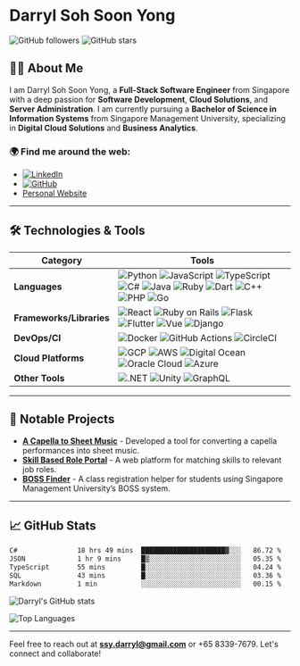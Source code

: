 # Darryl Soh Soon Yong

![GitHub followers](https://img.shields.io/github/followers/darrylssy?style=social)
![GitHub stars](https://img.shields.io/github/stars/darrylssy?style=social)

## 👨‍💻 About Me

I am Darryl Soh Soon Yong, a **Full-Stack Software Engineer** from Singapore with a deep passion for **Software Development**, **Cloud Solutions**, and **Server Administration**. I am currently pursuing a **Bachelor of Science in Information Systems** from Singapore Management University, specializing in **Digital Cloud Solutions** and **Business Analytics**.

### 🌍 Find me around the web:
- [![LinkedIn](https://img.shields.io/badge/LinkedIn-Connect-blue)](https://linkedin.com/in/darrylssy)
- [![GitHub](https://img.shields.io/badge/GitHub-Follow-black)](https://github.com/darrylssy)
- [Personal Website](http://darrylssy.com)

---

## 🛠️ Technologies & Tools

| **Category**              | **Tools**                                                                                                                                                                                                                     |
|---------------------------|-------------------------------------------------------------------------------------------------------------------------------------------------------------------------------------------------------------------------------|
| **Languages**              | ![Python](https://img.shields.io/badge/Python-Advanced-4CAF50?logo=python&logoColor=3776AB) ![JavaScript](https://img.shields.io/badge/JavaScript-Advanced-4CAF50?logo=javascript&logoColor=F7DF1E) ![TypeScript](https://img.shields.io/badge/TypeScript-Advanced-4CAF50?logo=typescript&logoColor=3178C6) ![C#](https://img.shields.io/badge/C%23-Advanced-4CAF50?logo=csharp&logoColor=239120) ![Java](https://img.shields.io/badge/Java-Intermediate-FFC107?logo=java&logoColor=007396) ![Ruby](https://img.shields.io/badge/Ruby-Intermediate-FFC107?logo=ruby&logoColor=CC342D) ![Dart](https://img.shields.io/badge/Dart-Intermediate-FFC107?logo=dart&logoColor=0175C2) ![C++](https://img.shields.io/badge/C++-Intermediate-FFC107?logo=cplusplus&logoColor=00599C) ![PHP](https://img.shields.io/badge/PHP-Intermediate-FFC107?logo=php&logoColor=777BB4) ![Go](https://img.shields.io/badge/Go-Basic-9E9E9E?logo=go&logoColor=00ADD8) |
| **Frameworks/Libraries**   | ![React](https://img.shields.io/badge/React-Advanced-4CAF50?logo=react&logoColor=61DAFB) ![Ruby on Rails](https://img.shields.io/badge/Ruby_on_Rails-Intermediate-FFC107?logo=rubyonrails&logoColor=CC0000) ![Flask](https://img.shields.io/badge/Flask-Intermediate-FFC107?logo=flask&logoColor=000000) ![Flutter](https://img.shields.io/badge/Flutter-Intermediate-FFC107?logo=flutter&logoColor=02569B) ![Vue](https://img.shields.io/badge/Vue-Intermediate-FFC107?logo=vuejs&logoColor=4FC08D) ![Django](https://img.shields.io/badge/Django-Intermediate-FFC107?logo=django&logoColor=092E20) |
| **DevOps/CI**              | ![Docker](https://img.shields.io/badge/Docker-Intermediate-FFC107?logo=docker&logoColor=2496ED) ![GitHub Actions](https://img.shields.io/badge/GitHub_Actions-Intermediate-FFC107?logo=githubactions&logoColor=2088FF) ![CircleCI](https://img.shields.io/badge/CircleCI-Intermediate-FFC107?logo=circleci&logoColor=343434) |
| **Cloud Platforms**        | ![GCP](https://img.shields.io/badge/Google_Cloud-Advanced-4CAF50?logo=googlecloud&logoColor=4285F4) ![AWS](https://img.shields.io/badge/AWS-Advanced-4CAF50?logo=amazonaws&logoColor=232F3E) ![Digital Ocean](https://img.shields.io/badge/Digital_Ocean-Intermediate-FFC107?logo=digitalocean&logoColor=0080FF) ![Oracle Cloud](https://img.shields.io/badge/Oracle_Cloud-Intermediate-FFC107?logo=oracle&logoColor=F80000) ![Azure](https://img.shields.io/badge/Azure-Intermediate-FFC107?logo=microsoftazure&logoColor=0078D4) |
| **Other Tools**            | ![.NET](https://img.shields.io/badge/.NET-Advanced-4CAF50?logo=dotnet&logoColor=512BD4) ![Unity](https://img.shields.io/badge/Unity-Intermediate-FFC107?logo=unity&logoColor=000000) ![GraphQL](https://img.shields.io/badge/GraphQL-Intermediate-FFC107?logo=graphql&logoColor=E10098) |

---

## 🔧 Notable Projects

- **[A Capella to Sheet Music](https://github.com/DarrylSSY/AMT-A-Capella-Performances)** - Developed a tool for converting a capella performances into sheet music.
- **[Skill Based Role Portal](https://github.com/SMUGitGeeks/IS212)** - A web platform for matching skills to relevant job roles.
- **[BOSS Finder](https://github.com/SMUGitGeeks/IS213)** - A class registration helper for students using Singapore Management University’s BOSS system.

---

## 📈 GitHub Stats

 <!--START_SECTION:waka-->

```txt
C#               18 hrs 49 mins  █████████████████████▓░░░   86.72 %
JSON             1 hr 9 mins     █▒░░░░░░░░░░░░░░░░░░░░░░░   05.35 %
TypeScript       55 mins         █░░░░░░░░░░░░░░░░░░░░░░░░   04.24 %
SQL              43 mins         █░░░░░░░░░░░░░░░░░░░░░░░░   03.36 %
Markdown         1 min           ░░░░░░░░░░░░░░░░░░░░░░░░░   00.15 %
```

<!--END_SECTION:waka-->

![Darryl's GitHub stats](https://github-readme-stats.vercel.app/api?username=darrylssy&show_icons=true&theme=radical)

![Top Languages](https://github-readme-stats.vercel.app/api/top-langs/?username=darrylssy&layout=compact&theme=radical)

---

Feel free to reach out at **ssy.darryl@gmail.com** or +65 8339-7679. Let's connect and collaborate!
